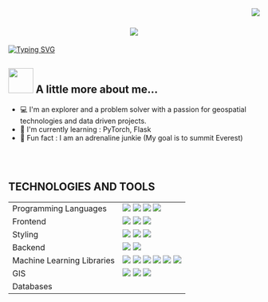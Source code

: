 <img align="right" src="https://visitor-badge.laobi.icu/badge?page_id=Fadhili5.Fadhili5" />

<h1 align="center">
  <img src="C:\Users\HP\Desktop\Fadhili5\assets\221624.gif">
</h1>

[![Typing SVG](https://readme-typing-svg.demolab.com/?lines=Hey+,+I+am+Denis+Fadhili;A+Geospatial+Engineer)](https://git.io/typing-svg)


## <img src="C:\Users\HP\Desktop\Fadhili5\assets\rocklee.gif" width="50"> A little more about me...

- :computer: I'm an explorer and a problem solver with a passion for geospatial technologies and data driven projects.
- :school: I'm currently learning : PyTorch, Flask
- :dart: Fun fact : I am an adrenaline junkie (My goal is to summit Everest)

<br>
</br>

## TECHNOLOGIES AND TOOLS
 <table>
   <tr>
     <td>Programming Languages</td>
     <td>
        <img src="https://img.shields.io/badge/Python-3670A0?style=flat-square&logo=python&logoColor=ffdd54"/>
        <img src="https://img.shields.io/badge/JavaScript-%23323330.svg?style=flat-square&logo=javascript&logoColor=%23F7DF1E"/>
        <img src="https://img.shields.io/badge/C-%2300599C.svg?style=flat-square&logo=c&logoColor=white"/>
        <img src="https://img.shields.io/badge/typescript-%23007ACC.svg?style=flat-square&logo=typescript&logoColor=white"/>
     </td>
   </tr>
   <tr>
     <td>Frontend</td>
     <td>
       <img src="https://img.shields.io/badge/React-%2320232a.svg?style=flat-square&logo=react&logoColor=%2361DAFB"/>
       <img src="https://img.shields.io/badge/Next.js-000000?style=flat-square&logo=next.js&logoColor=white"/>
       <img src="https://img.shields.io/badge/HTML5-%23E34F26.svg?style=flat-square&logo=html5&logoColor=white"/>
     </td>
   </tr>
   <tr>
     <td>Styling</td>
     <td>
       <img src="https://img.shields.io/badge/Tailwind-38B2AC.svg?style=flat-square&logo=tailwind-css&logoColor=white"/>
      <img src="https://img.shields.io/badge/MaterialUI-0081CB.svg?style=flat-square&logo=MUI&logoColor=white"/>
      <img src="https://img.shields.io/badge/CSS3-%231572B6.svg?style=flat-square&logo=css3&logoColor=white"/>
     </td>
   </tr>
   <tr>
     <td>Backend</td>
     <td>
        <img src="https://img.shields.io/badge/Flask-%23000000.svg?style=flat-square&logo=flask&logoColor=white"/>
        <img src="https://img.shields.io/badge/FastAPI-009688?style=flat-square&logo=fastapi&logoColor=white"/>
     </td>
   </tr>
   <tr>
     <td>Machine Learning Libraries</td>
     <td>
       <img src="https://img.shields.io/badge/OpenCV-%235C3EE8.svg?style=flat-square&logo=opencv&logoColor=white"/>
      <img src="https://img.shields.io/badge/Pandas-150458?style=flat-square&logo=pandas&logoColor=white"/>
      <img src="https://img.shields.io/badge/Numpy-013243?style=flat-square&logo=numpy&logoColor=white"/>
      <img src="https://img.shields.io/badge/Seaborn-4C4C4C?style=flat-square&logo=seaborn&logoColor=white"/>
      <img src="https://img.shields.io/badge/Scikit%20Learn-F7931E.svg?style=flat-square&logo=scikit-learn&logoColor=white"/>
      <img src="https://img.shields.io/badge/Matplotlib-013220?style=flat-square&logo=matplotlib&logoColor=white"/>
     </td>
   </tr>
   <tr>
     <td>GIS</td>
     <td>
       <img src="https://img.shields.io/badge/Leaflet.js-199900?style=flat-square&logo=leaflet&logoColor=white"/>
       <img src="https://img.shields.io/badge/QGIS-589632?style=flat-square&logo=qgis&logoColor=white"/>
       <img src="https://img.shields.io/badge/ArcGIS-0079C1?style=flat-square&logo=arcgis&logoColor=white"/>
     </td>
   </tr>
   <tr>
     <td>Databases</td>
       <td>
       </td>
   </tr>
 </table>

   <!-- ![Git](https://img.shields.io/badge/-Git-black?style=flat-square&logo=git)
   ![GitHub](https://img.shields.io/badge/-GitHub-181717?style=flat-square&logo=github)
   ![Postman](https://img.shields.io/badge/Postman-black?style=flat-square&logo=postman)
   ![html](https://img.shields.io/badge/html-★★★-lightgrey?labelColor=E34F26&logo=HTML5&style=for-the-badge&logoColor=white)
   ![css](https://img.shields.io/badge/css-★★★-lightgrey?labelColor=1572B6&logo=CSS3&style=for-the-badge&logoColor=white)
   ![javascript](https://img.shields.io/badge/javascript-★☆☆-lightgrey?labelColor=F7DF1E&logo=JavaScript&style=for-the-badge&logoColor=black)
   ![MySQL](https://img.shields.io/badge/-MySQL-black?style=flat-square&logo=mysql)
   ![MariaDB](https://img.shields.io/badge/MariaDB-black?style=flat-square&logo=mariadb)
   ![Python](https://img.shields.io/badge/-Python-black?style=flat-square&logo=Python)
   ![Django](https://img.shields.io/badge/-Django-092E20?logo=Django&style=for-the-badge&logoColor=white) -->
<!-- <img src="https://readme-jokes.vercel.app/api?hideBorder" alt="Jokes Card" /> -->
<!--
**Fadhili5/Fadhili5** is a ✨ _special_ ✨ repository because its `README.md` (this file) appears on your GitHub profile.

Here are some ideas to get you started:

- 🔭 I’m currently working on ...
- 🌱 I’m currently learning ...
- 👯 I’m looking to collaborate on ...
- 🤔 I’m looking for help with ...
- 💬 Ask me about ...
- 📫 How to reach me: ...
- 😄 Pronouns: ...
- ⚡ Fun fact: ...
-->
